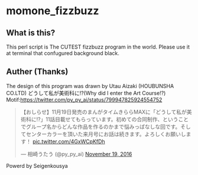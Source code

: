 # momone_fizzbuzz
## What is this?
This perl script is The CUTEST fizzbuzz program in the world.
Please use it at terminal that confugured background black.

## Auther (Thanks)
The design of this program was drawn by Utau Aizaki (HOUBUNSHA CO.LTD) どうして私が美術科に!?(Why did I enter the Art Course!?) 
Motif:https://twitter.com/py_py_ai/status/799947825924554752

<blockquote class="twitter-tweet"><p lang="ja" dir="ltr">【おしらせ】11月19日発売のまんがタイムきららMAXに「どうして私が美術科に!?」11話目載せてもらっています。初めての合同制作、ということでグループ名からどんな作品を作るのかまで悩みっぱなしな回です。そしてセンターカラーを頂いた来月号にお話は続きます。よろしくお願いします！ <a href="https://t.co/4GxWCpKfDh">pic.twitter.com/4GxWCpKfDh</a></p>&mdash; 相崎うたう (@py_py_ai) <a href="https://twitter.com/py_py_ai/status/799947825924554752?ref_src=twsrc%5Etfw">November 19, 2016</a></blockquote> <script async src="https://platform.twitter.com/widgets.js" charset="utf-8"></script> 

Powerd by Seigenkousya
